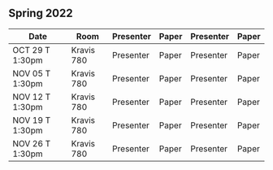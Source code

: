 ## Spring 2022

| Date             | Room | Presenter   | Paper   | Presenter   | Paper|
|------------------|------|-------------|-------------|-------------|-------------|
| OCT 29 T 1:30pm  | Kravis 780 | Presenter   | Paper   | Presenter   | Paper|
| NOV 05 T 1:30pm  | Kravis 780 |  Presenter   | Paper   | Presenter   | Paper|
| NOV 12 T 1:30pm  | Kravis 780 |  Presenter   | Paper   | Presenter   | Paper|
| NOV 19 T 1:30pm  | Kravis 780 |  Presenter   | Paper   | Presenter   | Paper|
| NOV 26 T 1:30pm  | Kravis 780 |  Presenter   | Paper   | Presenter   | Paper|
